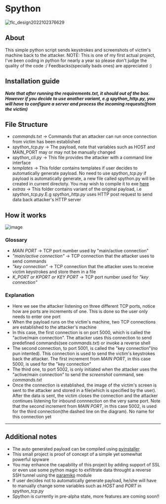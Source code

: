 # Spython

![flc_design2022102376629](https://user-images.githubusercontent.com/91953982/197397830-3cdd5836-bb62-43c7-bfbf-74977a856a74.png)

## About

This simple python script sends keystrokes and screenshots of victim's machine back to the attacker.
NOTE: This is one of my first actual project, I've been coding in python for nearly a year so please don't judge the quality of the code :/
Feedbacks(specially bads ones) are appreciated :)

## Installation guide

***Note that after running the *requirements.txt*, it should out of the box. However if you decide to use another variant, e.g spython_http.py, you will have to configure a server and process the incoming requests(from the victim)***

## File Structure

- _commands.txt_ -> Commands that an attacker can run once connection from victim has been established
- _spython_tcp.py_ -> The payload, note that variables such as HOST and MAIN_PORT may or may not be manually changed
- _spython_cli.py_ -> This file provides the attacker with a command line interface
- _templates_ -> This folder contains templates if user decides to automatically generate payload. No need to use _spython_tcp.py_ if payload is automatically generate, a new file called spython.py will be created in current directoty. You may wish to compile it to exe [here](https://pyinstaller.org/)
- _extras_ -> This folder contains variant of the original payload, i.e _spython_tcp.py_.E.g _spython_http.py_ uses HTTP post request to send data back attacker's HTTP server

## How it works

![image](https://user-images.githubusercontent.com/91953982/197544894-84fdfb20-2e73-4f5b-b4ca-a24dd663afdf.png)

### Glossary

- _MAIN PORT_ -> TCP port number used by "main/active connection"
- _"main/active connection"_ -> TCP connection that the attacker uses to send commands
- _"key connection"_ -> TCP connection that the attacker uses to receive victim keystrokes and store them in a file
- _K_PORT or KPORT or KEY PORT_ -> TCP port number used for _"key connection"_

### Explanation

- Here we see the attacker listening on three different TCP ports, notice how are ports are increments of one. This is done so the user only needs to enter one port
- When the payload runs on the victim's machine, two TCP connections are established to the attacker's machine
- In this case, the first connection is on port 5000, which is called the "active/main connection". The attacker uses this connection to send predefined commands(see _commands.txt_) or invoke a reverse shell
- The second connection, to port 5001, is called the "key connection"(no pun intented). This connection is used to send the victim's keystrokes back the attacker. The first increment from _MAIN PORT_, in this case 5000, is used for the "key connection"
- The third one, to port 5002, is only initiated when the attacker uses the "active/main connection" to send the _screenshot_ command, see _commands.txt_
- Once the connection is established, the image of the victim's screen is sent to the attacker and stored in a file(which is specified by the user). After the data is sent, the victim closes the connection and the attacker continues listening for inbound connnection on the very same port. Note that the second increment from _MAIN PORT_, in this case 5002, is used for the third connection(the dashed line on the diagram). No name for this connection yet

---

## Additional notes

- The auto generated payload can be compiled using [pyinstaller](https://pyinstaller.org/)
- This small project is proof of concept of a simple yet somewhat powerful spyware
- You may enhance the capability of this project by adding support of SSL or even use some python magic to exfiltrate data throught a reverse SSH tunnel using the [paramiko](https://www.paramiko.org/) module
- If user decides not to automatically generate payload, he/she will have to manually change some variables such as _HOST_ and _PORT_ in _spython_tcp.py_
- Spython is currently in pre-alpha state, more features are coming soon!!
